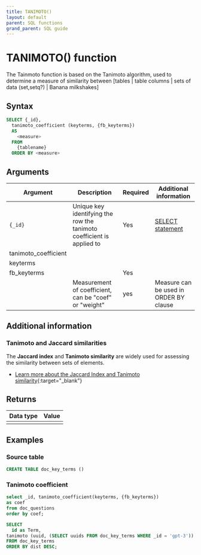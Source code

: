 ```yaml
---
title: TANIMOTO()
layout: default
parent: SQL functions
grand_parent: SQL guide
---
```

# TANIMOTO() function

The Tainmoto function is based on the Tanimoto algorithm, used to determine a measure of similarity between [tables | table columns | sets of data (set,setq?) | Banana milkshakes]

## Syntax

```sql
SELECT {_id},
  tanimoto_coefficient (keyterms, {fb_keyterms})
  AS
    <measure>
  FROM
    {tablename}
  ORDER BY <measure>
```

## Arguments

| Argument | Description | Required | Additional information |
|---|---|---|---|
| `{_id}` | Unique key identifying the row the tanimoto coefficient is applied to | Yes | [SELECT statement](/docs/sql-guide/statements/statement-select) |
| tanimoto_coefficient |  |  |  |
| keyterms |  |  |  |
| fb_keyterms |  | Yes |  |
| <measure> | Measurement of coefficient, can be "coef" or "weight" | yes | Measure can be used in ORDER BY clause |

## Additional information

### Tanimoto and Jaccard similarities

The **Jaccard index** and **Tanimoto similarity** are widely used for assessing the similarity between sets of elements.

* [Learn more about the Jaccard Index and Tanimoto similarity](https://www.featurebase.com/blog/tanimoto-similarity-in-featurebase){:target="_blank"}

## Returns

| Data type | Value |
|---|---|
|  |  |

## Examples

### Source table

```sql
CREATE TABLE doc_key_terms ()

```

### Tanimoto coefficient

<!-- Note to Kord -- need a source table to be running the tanimoto over -->

```sql
select _id, tanimoto_coefficient(keyterms, {fb_keyterms})
as coef
from doc_questions
order by coef;
```

```sql
SELECT
  id as Term,
tanimoto (uuid, (SELECT uuids FROM doc_key_terms WHERE _id = 'gpt-3')) AS Weight
FROM doc_key_terms
ORDER BY dist DESC;
```
